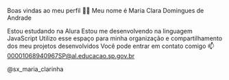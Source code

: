 Boas vindas ao meu perfil 💙💙
Meu nome é Maria Clara Domingues de Andrade 

Estou estudando na Alura
Estou me desenvolvendo na linguagem JavaScript
Utilizo esse espaço para minha organização e compartilhamento dos meu projetos desenvolvidos
Você pode entrar em contato comigo 📫
00001068940967SP@al.educacao.sp.gov.br

@sx_maria_clarinha
